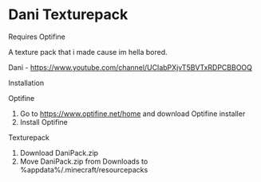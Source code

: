 # Dani Texturepack
Requires Optifine

A texture pack that i made cause im hella bored.

Dani - https://www.youtube.com/channel/UCIabPXjvT5BVTxRDPCBBOOQ

Installation

  Optifine
  1. Go to https://www.optifine.net/home and download Optifine installer
  2. Install Optifine

  Texturepack
  1. Download DaniPack.zip
  2. Move DaniPack.zip from Downloads to %appdata%/.minecraft/resourcepacks
